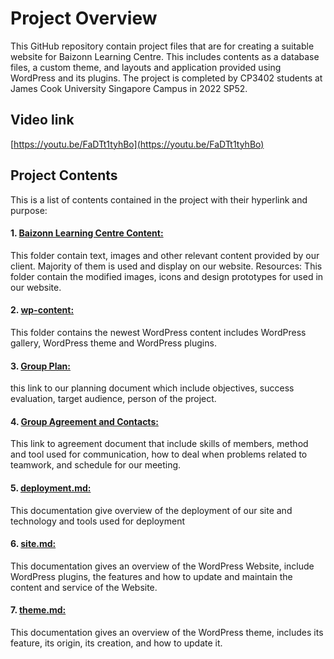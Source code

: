 # Project Overview

This GitHub repository contain project files that are for creating a suitable website for Baizonn Learning Centre.
This includes contents as a database files, a custom theme, and layouts and application provided using WordPress and its
plugins.
The project is completed by CP3402 students at James Cook University Singapore Campus in 2022 SP52.


## Video link
[https://youtu.be/FaDTt1tyhBo](https://youtu.be/FaDTt1tyhBo)


## Project Contents

This is a list of contents contained in the project with their hyperlink and purpose:

#### 1. [Baizonn Learning Centre Content:](/Baizonn%20Learning%20Centre%20Content)

This folder contain text, images and other relevant content provided by our client. Majority of them is used and display
on our website.
Resources: This folder contain the modified images, icons and design prototypes for used in our website.

#### 2. [wp-content:](/wp-content)

This folder contains the newest WordPress content includes WordPress gallery, WordPress theme and WordPress plugins.

#### 3. [Group Plan:](https://trello.com/invite/b/3eQpABJc/18571b51ddd5033f7eb19ff4cd5bc135/cp3402-cms)

this link to our planning document which include objectives, success evaluation, target audience, person of the project.

#### 4. [Group Agreement and Contacts:](https://docs.google.com/document/d/1URSAUZzCYVP14PN3UjesQ4vsxhng8cvJZWS3jXOpsNk/edit?usp=sharing)

This link to agreement document that include skills of members, method and tool used for communication,
how to deal when problems related to teamwork, and schedule for our meeting.

#### 5. [deployment.md:](/deployment.md)

This documentation give overview of the deployment of our site and technology and tools used for deployment

#### 6. [site.md:](/site.md)

This documentation gives an overview of the WordPress Website, include WordPress plugins,
the features and how to update and maintain the content and service of the Website.

#### 7. [theme.md:](/theme.md)

This documentation gives an overview of the WordPress theme, includes its feature, its origin, its creation, and how to
update it.
